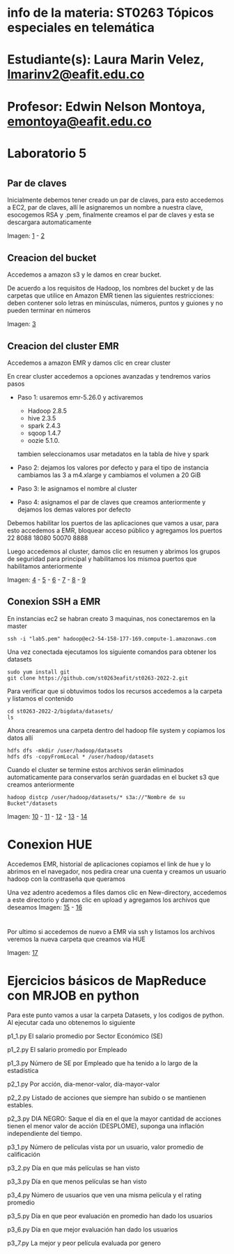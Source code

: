 # info de la materia: ST0263 Tópicos especiales en telemática
#
# Estudiante(s): Laura Marin Velez, lmarinv2@eafit.edu.co
#
# Profesor: Edwin Nelson Montoya, emontoya@eafit.edu.co
#
#
# Laboratorio 5
#
## Par de claves

Inicialmente debemos tener creado un par de claves, para esto accedemos a EC2, par de claves, allí le asignaremos un nombre a nuestra clave, esocogemos RSA y .pem, finalmente creamos el par de claves y esta se descargara automaticamente

Imagen: [1](evidencias/1.png) - [2](evidencias/2.png)

## Creacion del bucket

Accedemos a amazon s3 y le damos en crear bucket.

De acuerdo a los requisitos de Hadoop, los nombres del bucket y de las carpetas que utilice en Amazon EMR tienen las siguientes restricciones: deben contener solo letras en minúsculas, números, puntos y guiones y no pueden terminar en números 

Imagen: [3](evidencias/3.png)

## Creacion del cluster EMR

Accedemos a amazon EMR y damos clic en crear cluster

En crear cluster accedemos a opciones avanzadas y tendremos varios pasos
* Paso 1: usaremos emr-5.26.0 y activaremos 
    - Hadoop 2.8.5 
    - hive 2.3.5 
    - spark 2.4.3 
    - sqoop 1.4.7 
    - oozie 5.1.0. 

    tambien seleccionamos usar metadatos en la tabla de hive y spark

* Paso 2: dejamos los valores por defecto y para el tipo de instancia cambiamos las 3 a m4.xlarge y cambiamos el volumen a 20 GiB

* Paso 3: le asignamos el nombre al cluster

* Paso 4: asignamos el par de claves que creamos anteriormente y dejamos los demas valores por defecto 

Debemos habilitar los puertos de las aplicaciones que vamos a usar, para esto accedemos a EMR, bloquear acceso público y agregamos los puertos
22
8088
18080
50070
8888

Luego accedemos al cluster, damos clic en resumen y abrimos los grupos de seguridad para principal y habilitamos los mismoa puertos que habilitamos anteriormente

Imagen: [4](evidencias/4.png) - [5](evidencias/5.png) - [6](evidencias/6.png) - [7](evidencias/7.png) - [8](evidencias/8.png) - [9](evidencias/9.png)

## Conexion SSH a EMR

En instancias ec2 se habran creato 3 maquinas, nos conectaremos en la master

```
ssh -i "lab5.pem" hadoop@ec2-54-158-177-169.compute-1.amazonaws.com
```
Una vez conectada ejecutamos los siguiente comandos para obtener los datasets

```
sudo yum install git
git clone https://github.com/st0263eafit/st0263-2022-2.git
```
Para verificar que si obtuvimos todos los recursos accedemos a la carpeta y listamos el contenido

```
cd st0263-2022-2/bigdata/datasets/
ls
```
Ahora crearemos una carpeta dentro del hadoop file system y copiamos los datos allí

```
hdfs dfs -mkdir /user/hadoop/datasets
hdfs dfs -copyFromLocal * /user/hadoop/datasets
```

Cuando el cluster se termine estos archivos serán eliminados automaticamente para conservarlos serán guardadas en el bucket s3 que creamos anteriormente

```
hadoop distcp /user/hadoop/datasets/* s3a://"Nombre de su Bucket"/datasets
```

Imagen: [10](evidencias/10.png) - [11](evidencias/11.png) - [12](evidencias/12.png) - [13](evidencias/13.png) - [14](evidencias/14.png)

# Conexion HUE

Accedemos  EMR, historial de aplicaciones copiamos el link de hue y lo abrimos en el navegador, nos pedira crear una cuenta y creamos un usuario hadoop con la contraseña que queramos 

Una vez adentro acedemos a files damos clic en New-directory, accedemos a este directorio y damos clic en upload y agregamos los archivos que deseamos
Imagen: [15](evidencias/15.png) - [16](evidencias/16.png)


#

Por ultimo si accedemos de nuevo a EMR via ssh y listamos los archivos veremos la nueva carpeta que creamos via HUE

Imagen: [17](evidencias/17.png)

# Ejercicios básicos de MapReduce con MRJOB en python

Para este punto vamos a usar la carpeta Datasets, y los codigos de python.
Al ejecutar cada uno obtenemos lo siguiente 

p1_1.py El salario promedio por Sector Económico (SE)

p1_2.py El salario promedio por Empleado

p1_3.py Número de SE por Empleado que ha tenido a lo largo de la estadística

p2_1.py Por acción, dia-menor-valor, día-mayor-valor

p2_2.py Listado de acciones que siempre han subido o se mantienen estables.

p2_3.py  DIA NEGRO: Saque el día en el que la mayor cantidad de acciones tienen el menor valor de acción (DESPLOME), suponga una inflación independiente del tiempo.

p3_1.py Número de películas vista por un usuario, valor promedio de calificación

p3_2.py Día en que más películas se han visto

p3_3.py Día en que menos películas se han visto

p3_4.py Número de usuarios que ven una misma película y el rating promedio

p3_5.py Día en que peor evaluación en promedio han dado los usuarios

p3_6.py Día en que mejor evaluación han dado los usuarios

p3_7.py La mejor y peor película evaluada por genero

